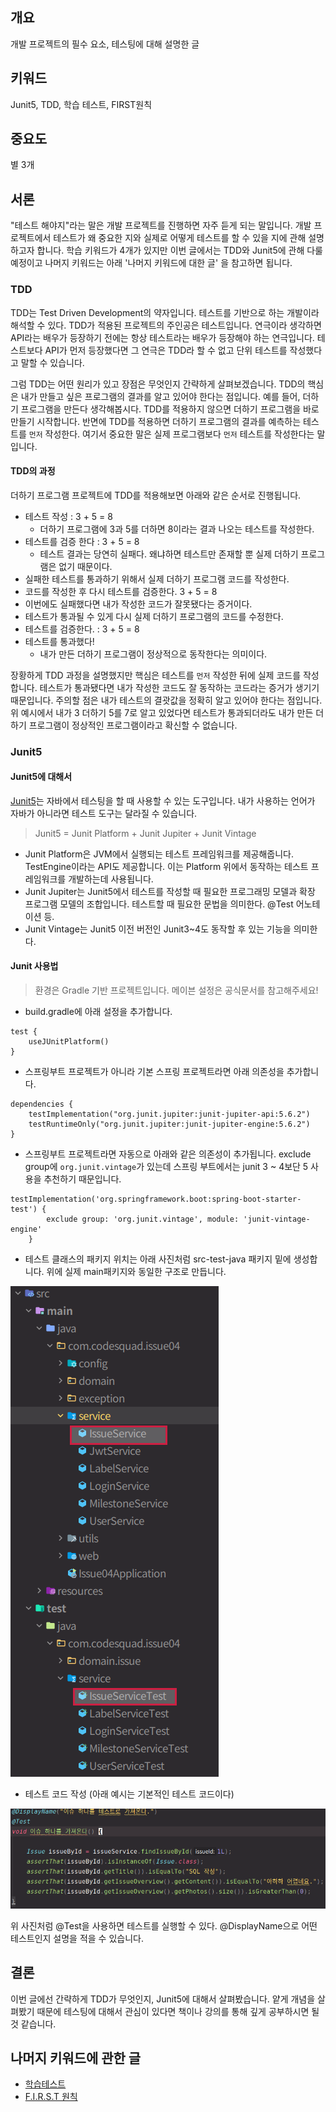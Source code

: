 ## 개요
개발 프로젝트의 필수 요소, 테스팅에 대해 설명한 글

## 키워드
Junit5, TDD, 학습 테스트, FIRST원칙

## 중요도
별 3개

## 서론
"테스트 해야지"라는 말은 개발 프로젝트를 진행하면 자주 듣게 되는 말입니다. 개발 프로젝트에서 테스트가 왜 중요한 지와 실제로 어떻게 테스트를 할 수 있을 지에 관해 설명하고자 합니다. 학습 키워드가 4개가 있지만 이번 글에서는 TDD와 Junit5에 관해 다룰 예정이고 나머지 키워드는 아래 '나머지 키워드에 대한 글' 을 참고하면 됩니다.

### TDD
TDD는 Test Driven Development의 약자입니다. 테스트를 기반으로 하는 개발이라 해석할 수 있다. TDD가 적용된 프로젝트의 주인공은 테스트입니다. 연극이라 생각하면 API라는 배우가 등장하기 전에는 항상 테스트라는 배우가 등장해야 하는 연극입니다. 테스트보다 API가 먼저 등장했다면 그 연극은 TDD라 할 수 없고 단위 테스트를 작성했다고 말할 수 있습니다.

그럼 TDD는 어떤 원리가 있고 장점은 무엇인지 간략하게 살펴보겠습니다. TDD의 핵심은 내가 만들고 싶은 프로그램의 결과를 알고 있어야 한다는 점입니다. 예를 들어, 더하기 프로그램을 만든다 생각해봅시다. TDD를 적용하지 않으면 더하기 프로그램을 바로 만들기 시작합니다. 반면에 TDD를 적용하면 더하기 프로그램의 결과를 예측하는 테스트를 ``먼저`` 작성한다. 여기서 중요한 말은 실제 프로그램보다 `먼저` 테스트를 작성한다는 말입니다.

#### TDD의 과정
더하기 프로그램 프로젝트에 TDD를 적용해보면 아래와 같은 순서로 진행됩니다.
- 테스트 작성 : 3 + 5 = 8
  - 더하기 프로그램에 3과 5를 더하면 8이라는 결과 나오는 테스트를 작성한다.  
- 테스트를 검증 한다 : 3 + 5 = 8
  - 테스트 결과는 당연히 실패다. 왜냐하면 테스트만 존재할 뿐 실제 더하기 프로그램은 없기 때문이다.
- 실패한 테스트를 통과하기 위해서 실제 더하기 프로그램 코드를 작성한다.
-  코드를 작성한 후 다시 테스트를 검증한다. 3 + 5 = 8
  - 이번에도 실패했다면 내가 작성한 코드가 잘못됐다는 증거이다.
- 테스트가 통과될 수 있게 다시 실제 더하기 프로그램의 코드를 수정한다.
- 테스트를 검증한다. : 3 + 5 = 8
- 테스트를 통과했다!
  - 내가 만든 더하기 프로그램이 정상적으로 동작한다는 의미이다.

장황하게 TDD 과정을 설명했지만 핵심은 테스트를 `먼저` 작성한 뒤에 실제 코드를 작성합니다. 테스트가 통과됐다면 내가 작성한 코드도 잘 동작하는 코드라는 증거가 생기기 때문입니다. 주의할 점은 내가 테스트의 결괏값을 정확히 알고 있어야 한다는 점입니다. 위 예시에서 내가 3 더하기 5를 7로 알고 있었다면 테스트가 통과되더라도 내가 만든 더하기 프로그램이 정상적인 프로그램이라고 확신할 수 없습니다.

### Junit5
#### Junit5에 대해서
[Junit5](https://junit.org/junit5/)는 자바에서 테스팅을 할 때 사용할 수 있는 도구입니다. 내가 사용하는 언어가 자바가 아니라면 테스트 도구는 달라질 수 있습니다.

> Junit5 = Junit Platform + Junit Jupiter + Junit Vintage

- Junit Platform은 JVM에서 실행되는 테스트 프레임워크를 제공해줍니다. TestEngine이라는 API도 제공합니다. 이는 Platform 위에서 동작하는 테스트 프레임워크를 개발하는데 사용됩니다.
- Junit Jupiter는 Junit5에서 테스트를 작성할 때 필요한 프로그래밍 모델과 확장 프로그램 모델의 조합입니다. 테스트할 때 필요한 문법을 의미한다. @Test 어노테이션 등.
- Junit Vintage는 Junit5 이전 버전인 Junit3~4도 동작할 후 있는 기능을 의미한다.

#### Junit 사용법
> 환경은 Gradle 기반 프로젝트입니다. 메이븐 설정은 공식문서를 참고해주세요!

- build.gradle에 아래 설정을 추가합니다.
```
test {
    useJUnitPlatform()
}
```

- 스프링부트 프로젝트가 아니라 기본 스프링 프로젝트라면 아래 의존성을 추가합니다.
```
dependencies {
    testImplementation("org.junit.jupiter:junit-jupiter-api:5.6.2")
    testRuntimeOnly("org.junit.jupiter:junit-jupiter-engine:5.6.2")
}
```

- 스프링부트 프로젝트라면 자동으로 아래와 같은 의존성이 추가됩니다. exclude group에 `org.junit.vintage`가 있는데 스프링 부트에서는 junit 3 ~ 4보단 5 사용을 추천하기 때문입니다.
```
testImplementation('org.springframework.boot:spring-boot-starter-test') {
        exclude group: 'org.junit.vintage', module: 'junit-vintage-engine'
    }
```

- 테스트 클래스의 패키지 위치는 아래 사진처럼 src-test-java 패키지 밑에 생성합니다. 위에 실제 main패키지와 동일한 구조로 만듭니다.

![테스트클래스_패키지위치](/jack/assets/testing/테스트클래스_패키지위치.png)

- 테스트 코드 작성 (아래 예시는 기본적인 테스트 코드이다)

![기본적인_테스트코드](/jack/assets/testing/기본적인_테스트코드.png)

위 사진처럼 @Test을 사용하면 테스트를 실행할 수 있다. @DisplayName으로 어떤 테스트인지 설명을 적을 수 있습니다.

## 결론
이번 글에선 간략하게 TDD가 무엇인지, Junit5에 대해서 살펴봤습니다. 얕게 개념을 살펴봤기 때문에 테스팅에 대해서 관심이 있다면 책이나 강의를 통해 깊게 공부하시면 될 것 같습니다.


## 나머지 키워드에 관한 글
- [학습테스트](https://jaeyeolshin.github.io/2016-03-13/training-test/)
- [F.I.R.S.T 원칙](https://brocess.tistory.com/212)
